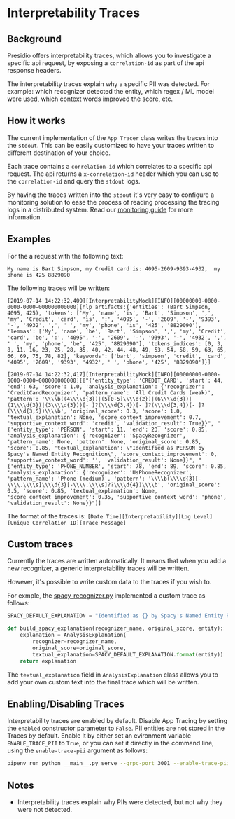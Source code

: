 # Interpretability Traces

## Background
Presidio offers interpretability traces, which allows you to investigate a specific api request, by exposing a `correlation-id` as part of the api response headers.

The interpretability traces explain why a specific PII was detected. For example: which recognizer detected the entity, which regex / ML model were used, which context words improved the score, etc.

## How it works
The current implementation of the `App Tracer` class writes the traces into the `stdout`. This can be easily customized to have your traces written to different destination of your choice. 

Each trace contains a `correlation-id` which correlates to a specific api request. The api returns a `x-correlation-id` header which you can use to the `correlation-id` and query the `stdout` logs.

By having the traces written into the `stdout` it's very easy to configure a monitoring solution to ease the process of reading processing the tracing logs in a distributed system. Read our [monitoring guide](monitoring_logging.md) for more information.

## Examples
For the a request with the following text:
``` 
My name is Bart Simpson, my Credit card is: 4095-2609-9393-4932,  my phone is 425 8829090 
```

The following traces will be written:
```
[2019-07-14 14:22:32,409][InterpretabilityMock][INFO][00000000-0000-0000-0000-000000000000][nlp artifacts:{'entities': (Bart Simpson, 4095, 425), 'tokens': ['My', 'name', 'is', 'Bart', 'Simpson', ',', 'my', 'Credit', 'card', 'is', ':', '4095', '-', '2609', '-', '9393', '-', '4932', ',', ' ', 'my', 'phone', 'is', '425', '8829090'], 'lemmas': ['My', 'name', 'be', 'Bart', 'Simpson', ',', 'my', 'Credit', 'card', 'be', ':', '4095', '-', '2609', '-', '9393', '-', '4932', ',', ' ', 'my', 'phone', 'be', '425', '8829090'], 'tokens_indices': [0, 3, 8, 11, 16, 23, 25, 28, 35, 40, 42, 44, 48, 49, 53, 54, 58, 59, 63, 65, 66, 69, 75, 78, 82], 'keywords': ['bart', 'simpson', 'credit', 'card', '4095', '2609', '9393', '4932', ' ', 'phone', '425', '8829090']}]

[2019-07-14 14:22:32,417][InterpretabilityMock][INFO][00000000-0000-0000-0000-000000000000][["{'entity_type': 'CREDIT_CARD', 'start': 44, 'end': 63, 'score': 1.0, 'analysis_explanation': {'recognizer': 'CreditCardRecognizer', 'pattern_name': 'All Credit Cards (weak)', 'pattern': '\\\\b((4\\\\d{3})|(5[0-5]\\\\d{2})|(6\\\\d{3})|(1\\\\d{3})|(3\\\\d{3}))[- ]?(\\\\d{3,4})[- ]?(\\\\d{3,4})[- ]?(\\\\d{3,5})\\\\b', 'original_score': 0.3, 'score': 1.0, 'textual_explanation': None, 'score_context_improvement': 0.7, 'supportive_context_word': 'credit', 'validation_result': True}}", "{'entity_type': 'PERSON', 'start': 11, 'end': 23, 'score': 0.85, 'analysis_explanation': {'recognizer': 'SpacyRecognizer', 'pattern_name': None, 'pattern': None, 'original_score': 0.85, 'score': 0.85, 'textual_explanation': \"Identified as PERSON by Spacy's Named Entity Recognition\", 'score_context_improvement': 0, 'supportive_context_word': '', 'validation_result': None}}", "{'entity_type': 'PHONE_NUMBER', 'start': 78, 'end': 89, 'score': 0.85, 'analysis_explanation': {'recognizer': 'UsPhoneRecognizer', 'pattern_name': 'Phone (medium)', 'pattern': '\\\\b(\\\\d{3}[-\\\\.\\\\s]\\\\d{3}[-\\\\.\\\\s]??\\\\d{4})\\\\b', 'original_score': 0.5, 'score': 0.85, 'textual_explanation': None, 'score_context_improvement': 0.35, 'supportive_context_word': 'phone', 'validation_result': None}}"]]
```

The format of the traces is: `[Date Time][Interpretability][Log Level][Unique Correlation ID][Trace Message]`

## Custom traces
Currently the traces are written automatically. It means that when you add a new recognizer, a generic interpretability traces will be written.

However, it's possible to write custom data to the traces if you wish to.

For exmple, the [spacy_recognizer.py](https://github.com/microsoft/presidio/blob/master/presidio-analyzer/presidio_analyzer/predefined_recognizers/spacy_recognizer.py) implemented a custom trace as follows:
```python
SPACY_DEFAULT_EXPLANATION = "Identified as {} by Spacy's Named Entity Recognition"

def build_spacy_explanation(recognizer_name, original_score, entity):
    explanation = AnalysisExplanation(
        recognizer=recognizer_name,
        original_score=original_score,
        textual_explanation=SPACY_DEFAULT_EXPLANATION.format(entity))
    return explanation
```

The `textual_explanation` field in `AnalysisExplanation` class allows you to add your own custom text into the final trace which will be written.

## Enabling/Disabling Traces
Interpretability traces are enabled by default. Disable App Tracing by setting the `enabled` constructor parameter to `False`.
PII entities are not stored in the Traces by default. Enable it by either set an evironment variable `ENABLE_TRACE_PII` to `True`, or you can set it directly in the command line, using the `enable-trace-pii` argument as follows:
```bash
pipenv run python __main__.py serve --grpc-port 3001 --enable-trace-pii True
```

## Notes
* Interpretability traces explain why PIIs were detected, but not why they were not detected.
